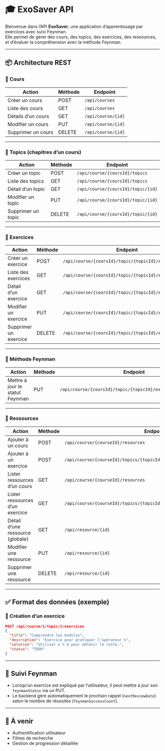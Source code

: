 # 🎓 ExoSaver API

Bienvenue dans l’API **ExoSaver**, une application d’apprentissage par exercices avec suivi Feynman.  
Elle permet de gérer des cours, des topics, des exercices, des ressources, et d’évaluer la compréhension avec la méthode Feynman.

---

## 📦 Architecture REST

### 🔹 Cours

| Action              | Méthode | Endpoint               |
|---------------------|---------|------------------------|
| Créer un cours      | POST    | `/api/courses`         |
| Liste des cours     | GET     | `/api/courses`         |
| Détails d’un cours  | GET     | `/api/course/{id}`     |
| Modifier un cours   | PUT     | `/api/course/{id}`     |
| Supprimer un cours  | DELETE  | `/api/course/{id}`     |

---

### 🔹 Topics (chapitres d’un cours)

| Action                | Méthode | Endpoint                                     |
|-----------------------|---------|----------------------------------------------|
| Créer un topic        | POST    | `/api/course/{coursId}/topics`              |
| Liste des topics      | GET     | `/api/course/{coursId}/topics`              |
| Détail d’un topic     | GET     | `/api/course/{coursId}/topic/{id}`          |
| Modifier un topic     | PUT     | `/api/course/{coursId}/topic/{id}`          |
| Supprimer un topic    | DELETE  | `/api/course/{coursId}/topic/{id}`          |

---

### 🔹 Exercices

| Action                | Méthode | Endpoint                                                                 |
|-----------------------|---------|--------------------------------------------------------------------------|
| Créer un exercice     | POST    | `/api/course/{coursId}/topic/{topicId}/exercices`                       |
| Liste des exercices   | GET     | `/api/course/{coursId}/topic/{topicId}/exercices`                       |
| Détail d’un exercice  | GET     | `/api/course/{coursId}/topic/{topicId}/exercice/{id}`                   |
| Modifier un exercice  | PUT     | `/api/course/{coursId}/topic/{topicId}/exercice/{id}`                   |
| Supprimer un exercice | DELETE  | `/api/course/{coursId}/topic/{topicId}/exercice/{id}`                   |

---

### 🔹 Méthode Feynman

| Action                          | Méthode | Endpoint                                                                    |
|---------------------------------|---------|-----------------------------------------------------------------------------|
| Mettre à jour le statut Feynman | PUT     | `/api/course/{coursId}/topic/{topicId}/exercice/{id}/feynman`              |

---

### 🔹 Ressources

| Action                                | Méthode | Endpoint                                                                 |
|---------------------------------------|---------|--------------------------------------------------------------------------|
| Ajouter à un cours                    | POST    | `/api/course/{courseId}/resources`                                       |
| Ajouter à un exercice                 | POST    | `/api/course/{courseId}/topics/{topicId}/exercises/{exerciseId}/resources` |
| Lister ressources d’un cours          | GET     | `/api/course/{courseId}/resources`                                       |
| Lister ressources d’un exercice       | GET     | `/api/course/{courseId}/topics/{topicId}/exercises/{exerciseId}/resources` |
| Détail d’une ressource (globale)      | GET     | `/api/resource/{id}`                                                     |
| Modifier une ressource                | PUT     | `/api/resource/{id}`                                                     |
| Supprimer une ressource               | DELETE  | `/api/resource/{id}`                                                     |

---

## ✅ Format des données (exemple)

### 🔸 Création d’un exercice

```json
POST /api/course/1/topic/2/exercices
{
  "title": "Comprendre les modulos",
  "description": "Exercice pour pratiquer l’opérateur %",
  "solution": "Utiliser a % b pour obtenir le reste.",
  "status": "TODO"
}
```

---

## 🧠 Suivi Feynman

- Lorsqu’un exercice est expliqué par l’utilisateur, il peut mettre à jour son `feynmanStatus` via un PUT.
- Le backend gère automatiquement le prochain rappel (`nextReviewDate`) selon le nombre de réussites (`feynmanSuccessCount`).

---

## 🚀 À venir

- Authentification utilisateur
- Filtres de recherche
- Gestion de progression détaillée